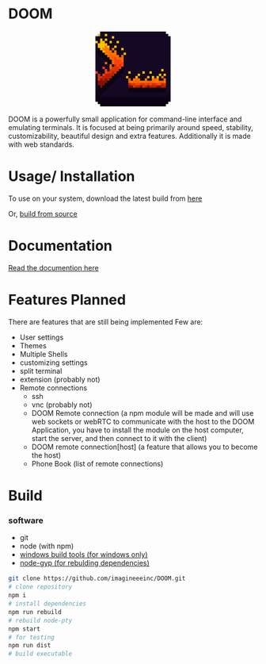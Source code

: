 # DOOM
<p align="center">
  <img src="build/icon.png" width="30%">
</p>
DOOM is a powerfully small application for command-line interface and emulating terminals.
It is focused at being primarily around speed, stability, customizability, beautiful design and extra features.
Additionally it is made with web standards.

# Usage/ Installation
To use on your system, download the latest build from [here](https://github.com/imagineeeinc/DOOM/releases/latest)

Or, [build from source](#Build)

# Documentation
[Read the documention here](https://github.com/imagineeeinc/DOOM/tree/main/docs)

# Features Planned
There are features that are still being implemented
Few are:
- User settings
- Themes
- Multiple Shells
- customizing settings
- split terminal
- extension (probably not)
- Remote connections
  - ssh
  - vnc (probably not)
  - DOOM Remote connection (a npm module will be made and will use web sockets or webRTC to communicate with the host to the DOOM Application, you have to install the module on the host computer, start the server, and then connect to it with the client)
  - DOOM remote connection[host] (a feature that allows you to become the host)
  - Phone Book (list of remote connections)

# Build
### software
- git
- node (with npm)
- [windows build tools (for windows only)](https://github.com/felixrieseberg/windows-build-tools)
- [node-gyp (for rebulding dependencies)](https://github.com/nodejs/node-gyp)
```bash
git clone https://github.com/imagineeeinc/DOOM.git
# clone repository
npm i
# install dependencies
npm run rebuild
# rebuild node-pty
npm start
# for testing
npm run dist
# build executable
```
